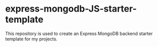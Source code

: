 # express-mongodb-JS-starter-template
This repository is used to create an Express MongoDB backend starter template for my projects.
